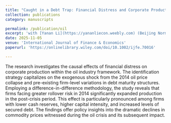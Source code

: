```yaml
---
title: "Caught in a Debt Trap: Financial Distress and Corporate Production Decisions"
collection: publications
category: manuscripts

permalink: /publication/oil
excerpt: 'with [Yanan Li](https://yananliecon.weebly.com) (Beijing Normal University)'
date: 2025-11-05
venue: 'International Journal of Finance & Economics'
paperurl: 'https://onlinelibrary.wiley.com/doi/10.1002/ijfe.70016'

---
```

The research investigates the causal effects of financial distress on corporate production within the oil industry framework. The identification strategy capitalizes on the exogenous shock from the 2014 oil price collapse and pre-existing firm-level variations in debt maturity structures. Employing a difference-in-difference methodology, the study reveals that firms facing greater rollover risk in 2014 significantly expanded production in the post-crisis period. This effect is particularly pronounced among firms with lower cash reserves, higher capital intensity, and increased levels of secured debt. The findings offer policy insights into the dramatic declines in commodity prices witnessed during the oil crisis and its subsequent impact.
